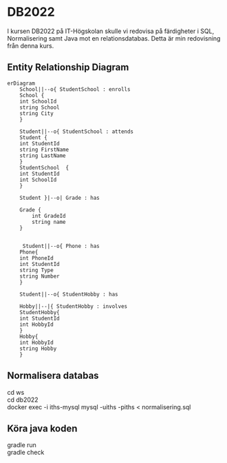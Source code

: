 # DB2022

I kursen DB2022 på IT-Högskolan skulle vi redovisa på färdigheter i SQL, Normalisering samt Java mot en relationsdatabas. Detta är min redovisning från denna kurs.

## Entity Relationship Diagram
```mermaid
erDiagram
    School||--o{ StudentSchool : enrolls
    School {
    int SchoolId
    string School
    string City
    }
    
    Student||--o{ StudentSchool : attends
    Student {
    int StudentId
    string FirstName
    string LastName
    }
    StudentSchool  {
    int StudentId
    int SchoolId
    }
    
    Student }|--o| Grade : has
    
    Grade {
        int GradeId
        string name
    }
    
    
     Student||--o{ Phone : has
    Phone{
    int PhoneId
    int StudentId
    string Type
    string Number
    }
    
    Student||--o{ StudentHobby : has
    
    Hobby||--|{ StudentHobby : involves
    StudentHobby{
    int StudentId
    int HobbyId
    }
    Hobby{
    int HobbyId
    string Hobby
    }
```


## Normalisera databas

cd ws  
cd db2022  
docker exec -i iths-mysql mysql -uiths -piths < normalisering.sql


## Köra java koden

gradle run   
gradle check
